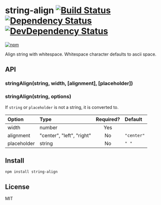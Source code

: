 # string-align [![Build Status][travis-badge]][travis] [![Dependency Status][david-badge]][david] [![DevDependency Status][david-dev-badge]][david-dev]

[![npm](https://nodei.co/npm/string-align.png)](https://nodei.co/npm/string-align/)

[travis-badge]: https://travis-ci.org/eush77/string-align.svg
[travis]: https://travis-ci.org/eush77/string-align
[david-badge]: https://david-dm.org/eush77/string-align.png
[david]: https://david-dm.org/eush77/string-align
[david-dev-badge]: https://david-dm.org/eush77/string-align/dev-status.png
[david-dev]: https://david-dm.org/eush77/string-align#info=devDependencies

Align string with whitespace. Whitespace character defaults to ascii space.

## API

### stringAlign(string, width, [alignment], [placeholder])

### stringAlign(string, options)

If `string` or `placeholder` is not a string, it is converted to.

| Option      | Type                       | Required? | Default    |
| :---------- | :------------------------- | :-------: | :--------- |
| width       | number                     | Yes       |            |
| alignment   | "center", "left", "right"  | No        | `"center"` |
| placeholder | string                     | No        | `" "`      |

## Install

```shell
npm install string-align
```

## License

MIT